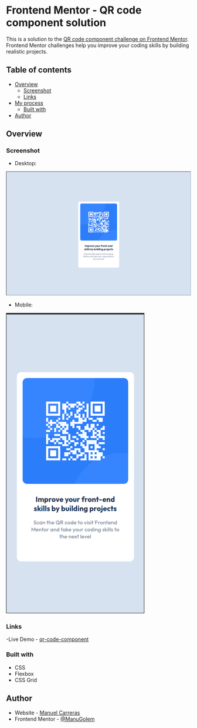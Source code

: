 # Frontend Mentor - QR code component solution

This is a solution to the [QR code component challenge on Frontend Mentor](https://www.frontendmentor.io/challenges/qr-code-component-iux_sIO_H). Frontend Mentor challenges help you improve your coding skills by building realistic projects. 

## Table of contents

- [Overview](#overview)
  - [Screenshot](#screenshot)
  - [Links](#links)
- [My process](#my-process)
  - [Built with](#built-with)
- [Author](#author)

## Overview

### Screenshot
- Desktop:

![Img Desktop](/images/desktop.png)
- Mobile:

![Img Mobile](/images/mobile.png)

### Links
-Live Demo - [qr-code-component](https://manugolem.github.io/qr-code-component-main/)
### Built with

- CSS
- Flexbox
- CSS Grid
## Author

- Website - [Manuel Carreras](https://manuelcarreras.netlify.app/)
- Frontend Mentor - [@ManuGolem](https://www.frontendmentor.io/profile/ManuGolem)
